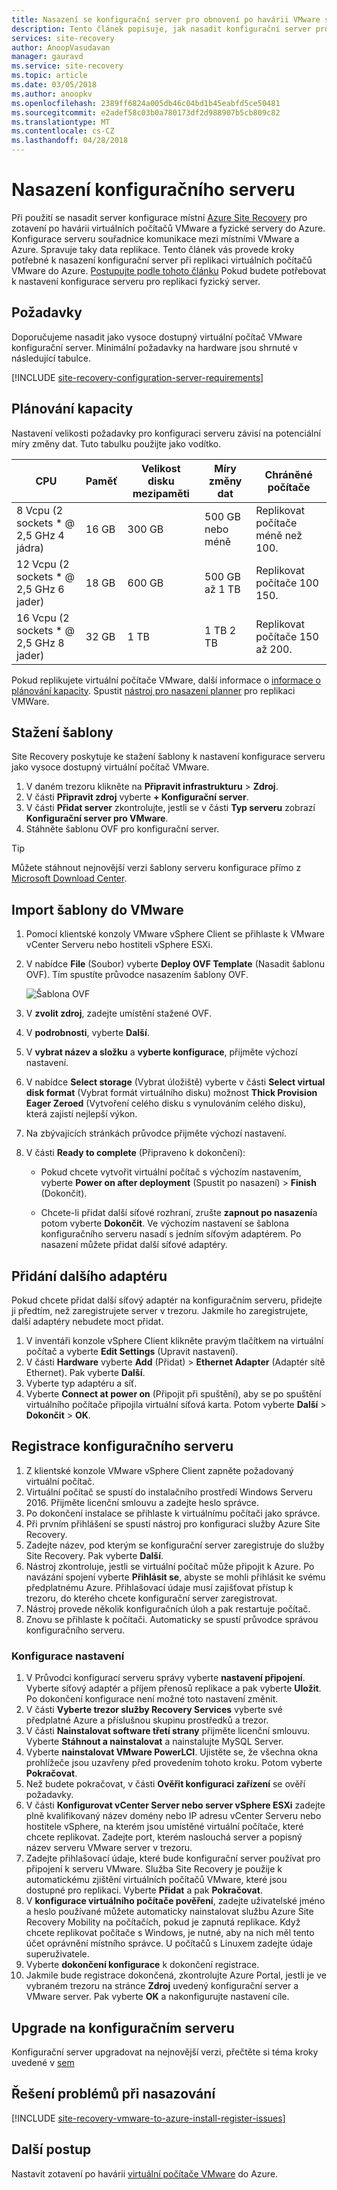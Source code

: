 ```yaml
---
title: Nasazení se konfigurační server pro obnovení po havárii VMware s Azure Site Recovery | Microsoft Docs
description: Tento článek popisuje, jak nasadit konfigurační server pro obnovení po havárii VMware s Azure Site Recovery
services: site-recovery
author: AnoopVasudavan
manager: gauravd
ms.service: site-recovery
ms.topic: article
ms.date: 03/05/2018
ms.author: anoopkv
ms.openlocfilehash: 2389ff6824a005db46c04bd1b45eabfd5ce50481
ms.sourcegitcommit: e2adef58c03b0a780173df2d988907b5cb809c82
ms.translationtype: MT
ms.contentlocale: cs-CZ
ms.lasthandoff: 04/28/2018
---
```

# <a name="deploy-a-configuration-server"></a>Nasazení konfiguračního serveru

Při použití se nasadit server konfigurace místní [Azure Site Recovery](site-recovery-overview.md) pro zotavení po havárii virtuálních počítačů VMware a fyzické servery do Azure. Konfigurace serveru souřadnice komunikace mezi místními VMware a Azure. Spravuje taky data replikace. Tento článek vás provede kroky potřebné k nasazení konfigurační server při replikaci virtuálních počítačů VMware do Azure. [Postupujte podle tohoto článku](physical-azure-set-up-source.md) Pokud budete potřebovat k nastavení konfigurace serveru pro replikaci fyzický server.

## <a name="prerequisites"></a>Požadavky

Doporučujeme nasadit jako vysoce dostupný virtuální počítač VMware konfigurační server. Minimální požadavky na hardware jsou shrnuté v následující tabulce.

[!INCLUDE [site-recovery-configuration-server-requirements](../../includes/site-recovery-configuration-and-scaleout-process-server-requirements.md)]




## <a name="capacity-planning"></a>Plánování kapacity

Nastavení velikosti požadavky pro konfiguraci serveru závisí na potenciální míry změny dat. Tuto tabulku použijte jako vodítko.

| **CPU** | **Paměť** | **Velikost disku mezipaměti** | **Míry změny dat** | **Chráněné počítače** |
| --- | --- | --- | --- | --- |
| 8 Vcpu (2 sockets * @ 2,5 GHz 4 jádra) |16 GB |300 GB |500 GB nebo méně |Replikovat počítače méně než 100. |
| 12 Vcpu (2 sockets * @ 2,5 GHz 6 jader) |18 GB |600 GB |500 GB až 1 TB |Replikovat počítače 100 150. |
| 16 Vcpu (2 sockets * @ 2,5 GHz 8 jader) |32 GB |1 TB |1 TB 2 TB |Replikovat počítače 150 až 200. |


Pokud replikujete virtuální počítače VMware, další informace o [informace o plánování kapacity](/site-recovery-plan-capacity-vmware.md). Spustit [nástroj pro nasazení planner](site-recovery-deployment-planner.md) pro replikaci VMWare.



## <a name="download-the-template"></a>Stažení šablony

Site Recovery poskytuje ke stažení šablony k nastavení konfigurace serveru jako vysoce dostupný virtuální počítač VMware. 

1. V daném trezoru klikněte na **Připravit infrastrukturu** > **Zdroj**.
2. V části **Připravit zdroj** vyberte **+ Konfigurační server**.
3. V části **Přidat server** zkontrolujte, jestli se v části **Typ serveru** zobrazí **Konfigurační server pro VMware**.
4. Stáhněte šablonu OVF pro konfigurační server.

  > [!TIP]
  Můžete stáhnout nejnovější verzi šablony serveru konfigurace přímo z [Microsoft Download Center](https://aka.ms/asrconfigurationserver).


## <a name="import-the-template-in-vmware"></a>Import šablony do VMware


1. Pomocí klientské konzoly VMware vSphere Client se přihlaste k VMware vCenter Serveru nebo hostiteli vSphere ESXi.
2. V nabídce **File** (Soubor) vyberte **Deploy OVF Template** (Nasadit šablonu OVF). Tím spustíte průvodce nasazením šablony OVF.

     ![Šablona OVF](./media/vmware-azure-deploy-configuration-server/vcenter-wizard.png)

3. V **zvolit zdroj**, zadejte umístění stažené OVF.
4. V **podrobnosti**, vyberte **Další**.
5. V **vybrat název a složku** a **vyberte konfigurace**, přijměte výchozí nastavení.
6. V nabídce **Select storage** (Vybrat úložiště) vyberte v části **Select virtual disk format** (Vybrat formát virtuálního disku) možnost **Thick Provision Eager Zeroed** (Vytvoření celého disku s vynulováním celého disku), která zajistí nejlepší výkon.
4. Na zbývajících stránkách průvodce přijměte výchozí nastavení.
5. V části **Ready to complete** (Připraveno k dokončení):

    * Pokud chcete vytvořit virtuální počítač s výchozím nastavením, vyberte **Power on after deployment** (Spustit po nasazení) > **Finish** (Dokončit).

    * Chcete-li přidat další síťové rozhraní, zrušte **zapnout po nasazení**a potom vyberte **Dokončit**. Ve výchozím nastavení se šablona konfiguračního serveru nasadí s jedním síťovým adaptérem. Po nasazení můžete přidat další síťové adaptéry.


## <a name="add-an-additional-adapter"></a>Přidání dalšího adaptéru

Pokud chcete přidat další síťový adaptér na konfiguračním serveru, přidejte ji předtím, než zaregistrujete server v trezoru. Jakmile ho zaregistrujete, další adaptéry nebudete moct přidat.

1. V inventáři konzole vSphere Client klikněte pravým tlačítkem na virtuální počítač a vyberte **Edit Settings** (Upravit nastavení).
2. V části **Hardware** vyberte **Add** (Přidat) > **Ethernet Adapter** (Adaptér sítě Ethernet). Pak vyberte **Další**.
3. Vyberte typ adaptéru a síť. 
4. Vyberte **Connect at power on** (Připojit při spuštění), aby se po spuštění virtuálního počítače připojila virtuální síťová karta. Potom vyberte **Další** > **Dokončit** > **OK**.
 

## <a name="register-the-configuration-server"></a>Registrace konfiguračního serveru 

1. Z klientské konzole VMware vSphere Client zapněte požadovaný virtuální počítač.
2. Virtuální počítač se spustí do instalačního prostředí Windows Serveru 2016. Přijměte licenční smlouvu a zadejte heslo správce.
3. Po dokončení instalace se přihlaste k virtuálnímu počítači jako správce.
4. Při prvním přihlášení se spustí nástroj pro konfiguraci služby Azure Site Recovery.
5. Zadejte název, pod kterým se konfigurační server zaregistruje do služby Site Recovery. Pak vyberte **Další**.
6. Nástroj zkontroluje, jestli se virtuální počítač může připojit k Azure. Po navázání spojení vyberte **Přihlásit se**, abyste se mohli přihlásit ke svému předplatnému Azure. Přihlašovací údaje musí zajišťovat přístup k trezoru, do kterého chcete konfigurační server zaregistrovat.
7. Nástroj provede několik konfiguračních úloh a pak restartuje počítač.
8. Znovu se přihlaste k počítači. Automaticky se spustí průvodce správou konfiguračního serveru.

### <a name="configure-settings"></a>Konfigurace nastavení

1. V Průvodci konfigurací serveru správy vyberte **nastavení připojení**. Vyberte síťový adaptér a příjem přenosů replikace a pak vyberte **Uložit**. Po dokončení konfigurace není možné toto nastavení změnit.
2. V části **Vyberte trezor služby Recovery Services** vyberte své předplatné Azure a příslušnou skupinu prostředků a trezor.
3. V části **Nainstalovat software třetí strany** přijměte licenční smlouvu. Vyberte **Stáhnout a nainstalovat** a nainstalujte MySQL Server.
4. Vyberte **nainstalovat VMware PowerLCI**. Ujistěte se, že všechna okna prohlížeče jsou uzavřeny před provedením tohoto kroku. Potom vyberte **Pokračovat**.
5. Než budete pokračovat, v části **Ověřit konfiguraci zařízení** se ověří požadavky.
6. V části **Konfigurovat vCenter Server nebo server vSphere ESXi** zadejte plně kvalifikovaný název domény nebo IP adresu vCenter Serveru nebo hostitele vSphere, na kterém jsou umístěné virtuální počítače, které chcete replikovat. Zadejte port, kterém naslouchá server a popisný název serveru VMware server v trezoru.
7. Zadejte přihlašovací údaje, které bude konfigurační server používat pro připojení k serveru VMware. Služba Site Recovery je použije k automatickému zjištění virtuálních počítačů VMware, které jsou dostupné pro replikaci. Vyberte **Přidat** a pak **Pokračovat**.
8. V **konfigurace virtuálního počítače pověření**, zadejte uživatelské jméno a heslo používané můžete automaticky nainstalovat službu Azure Site Recovery Mobility na počítačích, pokud je zapnutá replikace. Když chcete replikovat počítače s Windows, je nutné, aby na nich měl tento účet oprávnění místního správce. U počítačů s Linuxem zadejte údaje superuživatele.
9. Vyberte **dokončení konfigurace** k dokončení registrace. 
10. Jakmile bude registrace dokončená, zkontrolujte Azure Portal, jestli je ve vybraném trezoru na stránce **Zdroj** uvedený konfigurační server a VMware server. Pak vyberte **OK** a nakonfigurujte nastavení cíle.


## <a name="upgrade-the-configuration-server"></a>Upgrade na konfiguračním serveru

Konfigurační server upgradovat na nejnovější verzi, přečtěte si téma kroky uvedené v [sem](vmware-azure-manage-configuration-server.md#upgrade-the-configuration-server)


## <a name="troubleshoot-deployment-issues"></a>Řešení problémů při nasazování

[!INCLUDE [site-recovery-vmware-to-azure-install-register-issues](../../includes/site-recovery-vmware-to-azure-install-register-issues.md)]



## <a name="next-steps"></a>Další postup

Nastavit zotavení po havárii [virtuální počítače VMware](vmware-azure-tutorial.md) do Azure.
